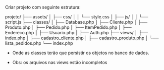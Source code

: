 Criar projeto com seguinte estrutura:


projeto/ ├── assets/ │ ├── css/ │ │ └── style.css │ ├── js/ │ │ └── script.js ├── classes/ │ ├── Database.php │ ├── Cliente.php │ ├── Produto.php │ ├── Pedido.php │ ├── ItemPedido.php │ ├── Endereco.php │ ├── Usuario.php │ ├── Auth.php ├── views/ │ ├── index.php │ ├── cadastro_cliente.php │ ├── cadastro_produto.php │ └── lista_pedidos.php └── index.php

- Onde as classes terão que persistir os objetos no banco de dados.

- Obs: os arquivos nas views estão incompletos
